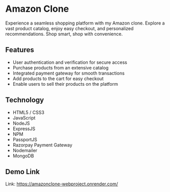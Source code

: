 
# Amazon Clone

Experience a seamless shopping platform with my Amazon clone. Explore a vast product catalog, enjoy easy checkout, and personalized recommendations. Shop smart, shop with convenience.


## Features

- User authentication and verification for secure access
- Purchase products from an extensive catalog
- Integrated payment gateway for smooth transactions
- Add products to the cart for easy checkout
- Enable users to sell their products on the platform


## Technology
- HTML5 / CSS3
- JavaScript
- NodeJS
- ExpressJS
- NPM
- PassportJS
- Razorpay Payment Gateway
- Nodemailer
- MongoDB
## Demo Link
Link: https://amazonclone-webproject.onrender.com/
